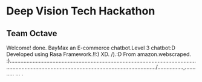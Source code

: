 # Deep Vision Tech Hackathon
## Team Octave

Welcome! done. BayMax an E-commerce chatbot.Level 3 chatbot:D
Developed using Rasa Framework.!!:) XD. /).:D
From amazon.webscraped. :)............................................................................................................................................................................................................................/.................,............
...
.
